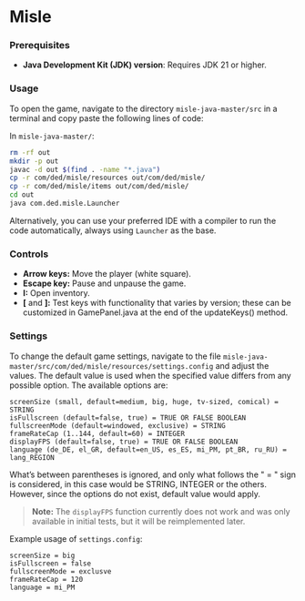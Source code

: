 # Misle

### Prerequisites

- **Java Development Kit (JDK) version**: Requires JDK 21 or higher.

### Usage

To open the game, navigate to the directory `misle-java-master/src` in a terminal and copy paste the following lines of code:

In `misle-java-master/`:

```bash
rm -rf out
mkdir -p out
javac -d out $(find . -name "*.java")
cp -r com/ded/misle/resources out/com/ded/misle/
cp -r com/ded/misle/items out/com/ded/misle/
cd out
java com.ded.misle.Launcher
```

 Alternatively, you can use your preferred IDE with a compiler to run the code automatically, always using `Launcher` as the base.

### Controls

- **Arrow keys:** Move the player (white square).
- **Escape key:** Pause and unpause the game.
- **I:** Open inventory.
- **\[** and **\]:** Test keys with functionality that varies by version; these can be customized in GamePanel.java at the end of the updateKeys() method.

### Settings

To change the default game settings, navigate to the file `misle-java-master/src/com/ded/misle/resources/settings.config` and adjust the values. The default value is used when the specified value differs from any possible option. The available options are:

```properties
screenSize (small, default=medium, big, huge, tv-sized, comical) = STRING
isFullscreen (default=false, true) = TRUE OR FALSE BOOLEAN
fullscreenMode (default=windowed, exclusive) = STRING
frameRateCap (1..144, default=60) = INTEGER
displayFPS (default=false, true) = TRUE OR FALSE BOOLEAN
language (de_DE, el_GR, default=en_US, es_ES, mi_PM, pt_BR, ru_RU) = lang_REGION
```

What’s between parentheses is ignored, and only what follows the " = " sign is considered, in this case would be STRING, INTEGER or the others. However, since the options do not exist, default value would apply.

> **Note:** The `displayFPS` function currently does not work and was only available in initial tests, but it will be reimplemented later.

Example usage of `settings.config`:

```properties
screenSize = big
isFullscreen = false
fullscreenMode = exclusve
frameRateCap = 120
language = mi_PM
```
